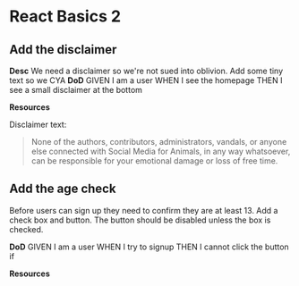 # React Basics 2
## Add the disclaimer
**Desc**
We need a disclaimer so we're not sued into oblivion. Add some tiny text so we CYA
**DoD**
GIVEN I am a user
WHEN I see the homepage
THEN I see a small disclaimer at the bottom

**Resources**

Disclaimer text:
> None of the authors, contributors, administrators, vandals, or anyone else connected with Social Media for Animals, in any way whatsoever, can be responsible for your emotional damage or loss of free time.

## Add the age check
Before users can sign up they need to confirm they are at least 13. Add a check box and button. The button should be disabled unless the box is checked.

**DoD**
GIVEN I am a user
WHEN I try to signup
THEN I cannot click the button if 

**Resources**
